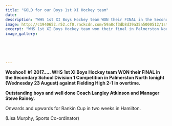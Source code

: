 ```yaml
---
title: "GOLD for our Boys 1st XI Hockey team"
date: 
description: "WHS 1st XI Boys Hockey team WON their FINAL in the Secondary School Division 1 Comp in Palmerston North tonight against Fielding High 2-1 in overtime.."
image: http://c1940652.r52.cf0.rackcdn.com/59a8cf3db8d39a35a5000512/1st-XI-win-against-Fielding-in-PN-23-August.jpg
excerpt: "WHS 1st XI Boys Hockey team won their final in Palmerston North tonight against Fielding High 2-1 in overtime."
image_gallery:
    
    
    
    
    
---
```


<p><strong>Woohoo!! #1 2017..... WHS 1st XI Boys Hockey team WON their FINAL in the Secondary School Division 1 Competition in Palmerston North tonight (Wednesday 23 August) against Fielding High 2-1 in overtime.&nbsp;</strong></p>
<p><strong>Outstanding boys and well done Coach Langley Atkinson and Manager Steve Rainey.&nbsp;</strong></p>
<p><span>Onwards and upwards for Rankin Cup in two weeks in Hamilton.</span></p>
<p><span>(Lisa Murphy, Sports Co-ordinator)</span></p>

